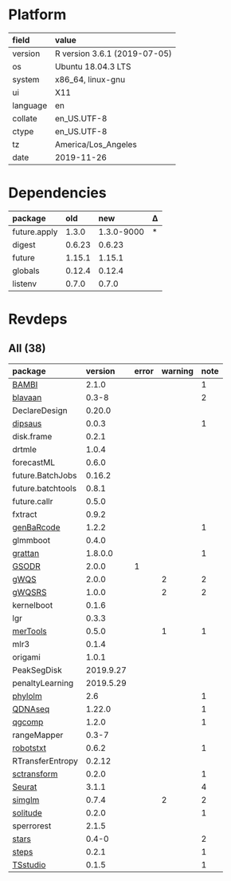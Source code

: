 # Platform

|field    |value                        |
|:--------|:----------------------------|
|version  |R version 3.6.1 (2019-07-05) |
|os       |Ubuntu 18.04.3 LTS           |
|system   |x86_64, linux-gnu            |
|ui       |X11                          |
|language |en                           |
|collate  |en_US.UTF-8                  |
|ctype    |en_US.UTF-8                  |
|tz       |America/Los_Angeles          |
|date     |2019-11-26                   |

# Dependencies

|package      |old    |new        |Δ  |
|:------------|:------|:----------|:--|
|future.apply |1.3.0  |1.3.0-9000 |*  |
|digest       |0.6.23 |0.6.23     |   |
|future       |1.15.1 |1.15.1     |   |
|globals      |0.12.4 |0.12.4     |   |
|listenv      |0.7.0  |0.7.0      |   |

# Revdeps

## All (38)

|package                                |version   |error |warning |note |
|:--------------------------------------|:---------|:-----|:-------|:----|
|[BAMBI](problems.md#bambi)             |2.1.0     |      |        |1    |
|[blavaan](problems.md#blavaan)         |0.3-8     |      |        |2    |
|DeclareDesign                          |0.20.0    |      |        |     |
|[dipsaus](problems.md#dipsaus)         |0.0.3     |      |        |1    |
|disk.frame                             |0.2.1     |      |        |     |
|drtmle                                 |1.0.4     |      |        |     |
|forecastML                             |0.6.0     |      |        |     |
|future.BatchJobs                       |0.16.2    |      |        |     |
|future.batchtools                      |0.8.1     |      |        |     |
|future.callr                           |0.5.0     |      |        |     |
|fxtract                                |0.9.2     |      |        |     |
|[genBaRcode](problems.md#genbarcode)   |1.2.2     |      |        |1    |
|glmmboot                               |0.4.0     |      |        |     |
|[grattan](problems.md#grattan)         |1.8.0.0   |      |        |1    |
|[GSODR](problems.md#gsodr)             |2.0.0     |1     |        |     |
|[gWQS](problems.md#gwqs)               |2.0.0     |      |2       |2    |
|[gWQSRS](problems.md#gwqsrs)           |1.0.0     |      |2       |2    |
|kernelboot                             |0.1.6     |      |        |     |
|lgr                                    |0.3.3     |      |        |     |
|[merTools](problems.md#mertools)       |0.5.0     |      |1       |1    |
|mlr3                                   |0.1.4     |      |        |     |
|origami                                |1.0.1     |      |        |     |
|PeakSegDisk                            |2019.9.27 |      |        |     |
|penaltyLearning                        |2019.5.29 |      |        |     |
|[phylolm](problems.md#phylolm)         |2.6       |      |        |1    |
|[QDNAseq](problems.md#qdnaseq)         |1.22.0    |      |        |1    |
|[qgcomp](problems.md#qgcomp)           |1.2.0     |      |        |1    |
|rangeMapper                            |0.3-7     |      |        |     |
|[robotstxt](problems.md#robotstxt)     |0.6.2     |      |        |1    |
|RTransferEntropy                       |0.2.12    |      |        |     |
|[sctransform](problems.md#sctransform) |0.2.0     |      |        |1    |
|[Seurat](problems.md#seurat)           |3.1.1     |      |        |4    |
|[simglm](problems.md#simglm)           |0.7.4     |      |2       |2    |
|[solitude](problems.md#solitude)       |0.2.0     |      |        |1    |
|sperrorest                             |2.1.5     |      |        |     |
|[stars](problems.md#stars)             |0.4-0     |      |        |2    |
|[steps](problems.md#steps)             |0.2.1     |      |        |1    |
|[TSstudio](problems.md#tsstudio)       |0.1.5     |      |        |1    |

